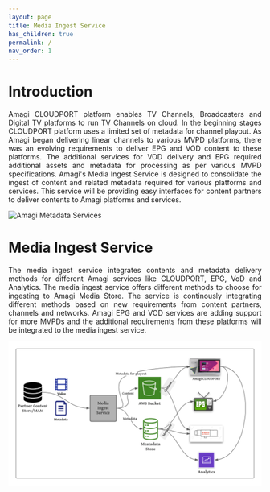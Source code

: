 ```yaml
---
layout: page
title: Media Ingest Service
has_children: true
permalink: /
nav_order: 1
---
```


# Introduction  

<p align="justify">
Amagi CLOUDPORT platform enables TV Channels, Broadcasters and Digital TV platforms to run TV Channels on cloud. In the beginning stages CLOUDPORT platform uses a limited set of metadata for channel playout. As Amagi began delivering linear channels to various MVPD platforms, there was an evolving requirements to deliver EPG and VOD content to these platforms. The additional services for VOD delivery and EPG required additional assets and metadata for processing as per various MVPD specifications. Amagi's Media Ingest Service is designed to consolidate the ingest of content and related metadata required for various platforms and services. This service will be providing easy interfaces for content partners to deliver contents to Amagi platforms and services.
</p>


![Amagi Metadata Services](https://vinod-amagi.github.io/amgdoc/amagi-linear-channels.png)


# Media Ingest Service

<p align="justify">
The media ingest service integrates contents and metadata delivery methods for different Amagi services like CLOUDPORT, EPG, VoD and Analytics. The media ingest service offers different methods to choose for ingesting to Amagi Media Store. The service is continously integrating different methods based on new requirements from content partners, channels and networks. Amagi EPG and VOD services are adding support for more MVPDs and the additional requirements from these platforms will be integrated to the media ingest service.
</p>


![Amagi Metadata Services](media-ingest.png)
